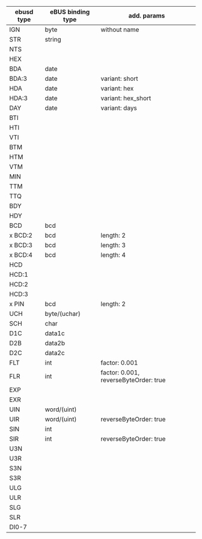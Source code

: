 ebusd type | eBUS binding type | add. params
--- | --- | ---
IGN | byte | without name
STR | string |
NTS | |
HEX | |
BDA | date | 
BDA:3 | date | variant: short
HDA   | date | variant: hex
HDA:3 | date | variant: hex_short
DAY   | date | variant: days
BTI | |
HTI | |
VTI | |
BTM | |
HTM | |
VTM | |
MIN | |
TTM | |
TTQ | |
BDY | |
HDY | |
BCD | bcd |
x BCD:2 | bcd | length: 2
x BCD:3 | bcd | length: 3
x BCD:4 | bcd | length: 4
HCD |
HCD:1 |
HCD:2 |
HCD:3 |
x PIN | bcd | length: 2
UCH | byte/(uchar) |
SCH | char |
D1C | data1c |
D2B | data2b |
D2C | data2c |
FLT | int | factor: 0.001
FLR | int | factor: 0.001, reverseByteOrder: true
EXP | |
EXR | |
UIN | word/(uint) |
UIR | word/(uint) | reverseByteOrder: true
SIN | int |
SIR | int | reverseByteOrder: true
U3N | |
U3R | |
S3N | |
S3R | |
ULG | |
ULR | |
SLG | |
SLR | |
DI0-7 | |